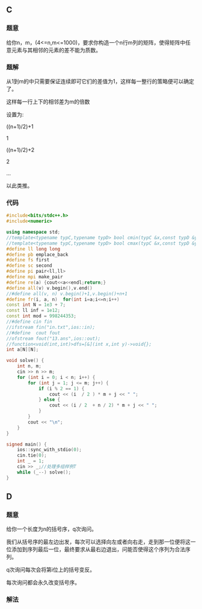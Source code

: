 ## C

### 题意

给你n，m，(4<=n,m<=1000)，要求你构造一个n行m列的矩阵，使得矩阵中任意元素与其相邻的元素的差不能为质数。

### 题解

从1到m的中只需要保证连续即可它们的差值为1，这样每一整行的策略便可以确定了。

这样每一行上下的相邻差为m的倍数

设置为:

((n+1)/2)+1

1

((n+1)/2)+2

2

...

以此类推。

### 代码

```c++
#include<bits/stdc++.h>
#include<numeric>

using namespace std;
//template<typename typC,typename typD> bool cmin(typC &x,const typD &y) { if (y<x) { x=y; return 1; } return 0; }
//template<typename typC,typename typD> bool cmax(typC &x,const typD &y) { if (x<y) { x=y; return 1; } return 0; }
#define ll long long
#define pb emplace_back
#define fs first
#define sc second
#define pi pair<ll,ll>
#define mpi make_pair
#define re(a) {cout<<a<<endl;return;}
#define all(v) v.begin(),v.end()
//#define all(v, n) v.begin()+1,v.begin()+n+1
#define fr(i, a, n)  for(int i=a;i<=n;i++)
const int N = 1e3 + 7;
const ll inf = 1e12;
const int mod = 998244353;
//#define cin fin
//ifstream fin("in.txt",ios::in);
//#define  cout fout
//ofstream fout("13.ans",ios::out);
//function<void(int,int)>dfs=[&](int x,int y)->void{};
int a[N][N];

void solve() {
    int n, m;
    cin >> n >> m;
    for (int i = 0; i < n; i++) {
        for (int j = 1; j <= m; j++) {
            if (i % 2 == 1) {
                cout << (i  / 2 ) * m + j << " ";
            } else {
                cout << (i / 2  + n / 2) * m + j << " ";
            }
        }
        cout << "\n";
    }
}

signed main() {
    ios::sync_with_stdio(0);
    cin.tie(0);
    int _ = 1;
    cin >> _;//处理多组样例T
    while (_--) solve();
}
```

## D

### 题意

给你一个长度为n的括号序，q次询问。

我们从括号序的最左边出发，每次可以选择向左或者向右走，走到那一位便将这一位添加到序列最后一位，最终要求从最右边退出，问能否使得这个序列为合法序列。

q次询问每次会将第i位上的括号变反。

每次询问都会永久改变括号序。

### 解法

